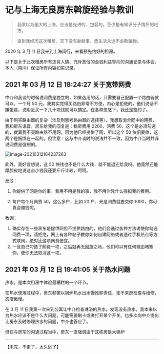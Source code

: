 # 记与上海无良房东斡旋经验与教训

> 我原以为偌大的上海，应该是先进的、包容的，至少是有知识分子情怀的地方。
>
> 直到我经历这次租房，天下没有新鲜事，愿生活永远不会欺骗你。

2020 年 3 月 11 日我来到上海闵行，来看预先约好的租房。

以下是关于此次租房所有违背人情、充斥恶俗的金钱利益导向的沟通记录与体会，本人（南川）保证所有内容如实记录。

## 2021 年 03 月 12 日 18:24:27 关于宽带网费

中介和我谈的时候说网费是独立的，如果选用的话，只需要自己配置一个路由器就可以，一个月 50 元，我其实觉得买路由非常不方便，内心是拒绝的，他们说话不嫌蛋疼，说附近买一下几十块钱就可以搞定。在各种忽悠下，我还是签约了。

由于购买路由器的复杂（涉及到思考路由器的选择等），我想取消合同中的网费，我和房东语音，房东给我的回复是：租房费用 2200，网费 50，这个是必须勾选的，就算我不买路由器不用网，因为他已经提供了网，所以这个 50 依旧要收，这两个是捆绑在一起的。但注意：这与中介谈时的说法并不一致，因为中介当时并非说网费是强制的。

![image-20210312184237263](https://mark-vue-oss.oss-cn-hangzhou.aliyuncs.com/20210312_184237_638197-image-20210312184237263.png)

此外，我好言想说，这 50 块钱也不是什么大钱，就不能退还给我吗。他竟然还能厚脸皮地说这点小钱我还要斤斤计较，呵呵。

反驳：

1. 你提供了网是你的事，我用不用是我的事，我不用你凭什么强扣我的费用。

2. 每户每个月网费 50，这么多户，比如 20 户，光是网费就要交你 1000，你可真会赚钱呢。

教训：

1. 确实存在一些房东是提供网但不提供路由的，他们会通过各种方法诱使你勾选网费一项，请拒绝，网上有各种帖子教你如何自建网络或者通过手机热点等方式联网，绝对比这项网费便宜。
2. 一旦自己勾选了网费一项，之后就再无回旋之地，他们可以有任何理由堵塞你，使你无法取消这一项。

## 2021 年 03 月 12 日 19:41:05 关于热水问题

热水，是本次租房中体验最糟糕的一个环节。

在热水使用过程中，房东频繁以锅炉热水出水慢推卸责任，拒不来房检查与维修，态度傲慢。

在 3 月 11 日我第一次来到公寓让中介检查淋浴的热水，发现没有热水，我本来以为热水应该不是什么大问题，可能需要刷卡或者打开某个开关。也多次向中介提出让房东及时修理热水的问题，中介也答应了。

但在与房东的沟通过程当中，房东一直强调由于这栋房是大锅炉

---

【未完，不更了，太久远了】

